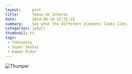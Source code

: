 ```yaml
---
layout:     post
title:      Temas de Interés
date:       2014-06-10 12:31:19
summary:    See what the different elements looks like.
categories: jekyll
thumbnail: tv
tags:
 - Tokusatsu
 - Super Sentai
 - Kamen Rider
---
```




![Thumper](https://i.imgur.com/DMCHDqF.jpg)



